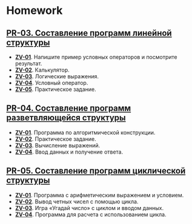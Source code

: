 # Homework

## [PR-03. Составление программ линейной структуры](./PR-03)
- **[ZV-01](./PR-03/ZV-01)**. Напишите пример условных операторов и посмотрите результат.
- **[ZV-02](./PR-03/ZV-02)**. Калькулятор.
- **[ZV-03](./PR-03/ZV-03)**. Логические выражения.
- **[ZV-04](./PR-03/ZV-04)**. Условный оператор.
- **[ZV-05](./PR-03/ZV-05)**. Практическое задание.

## [PR-04. Составление программ разветвляющейся структуры](./PR-04)
- **[ZV-01](./PR-04/ZV-01)**. Программа по алгоритмической конструкции.
- **[ZV-02](./PR-04/ZV-02)**. Практическое задание.
- **[ZV-03](./PR-04/ZV-03)**. Вычисление выражений.
- **[ZV-04](./PR-04/ZV-04)**. Ввод данных и получение ответа.

## [PR-05. Составление программ циклической структуры](./PR-05)
- **[ZV-01](./PR-05/ZV-01)**. Программа с арифметическим выражением и условием.
- **[ZV-02](./PR-05/ZV-02)**. Вывод четных чисел с помощью цикла.
- **[ZV-03](./PR-05/ZV-03)**. Игра «Угадай число» с циклом и вводом данных.
- **[ZV-04](./PR-05/ZV-04)**. Программа для расчета с использованием цикла.
